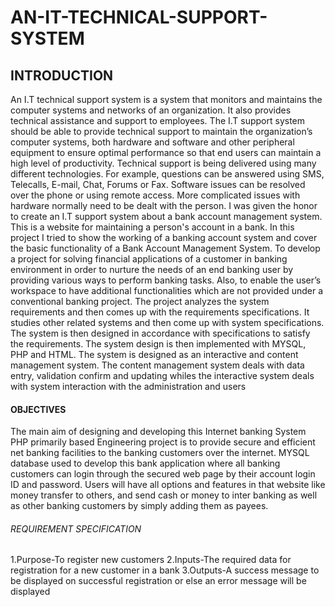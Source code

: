 # AN-IT-TECHNICAL-SUPPORT-SYSTEM

## INTRODUCTION
An I.T technical support system is a system that monitors and maintains the computer systems and 
networks of an organization. It also provides technical assistance and support to employees. The I.T 
support system should be able to provide technical support to maintain the organization’s computer
systems, both hardware and software and other peripheral equipment to ensure optimal performance 
so that end users can maintain a high level of productivity. Technical support is being delivered using 
many different technologies. For example, questions can be answered using SMS, Telecalls, E-mail, Chat, 
Forums or Fax. Software issues can be resolved over the phone or using remote access. More complicated 
issues with hardware normally need to be dealt with the person. I was given the honor to create an I.T 
support system about a bank account management system. This is a website for maintaining a person's 
account in a bank. In this project I tried to show the working of a banking account system and cover the 
basic functionality of a Bank Account Management System. To develop a project for solving financial 
applications of a customer in banking environment in order to nurture the needs of an end banking user 
by providing various ways to perform banking tasks. Also, to enable the user’s workspace to have 
additional functionalities which are not provided under a conventional banking project.
The project analyzes the system requirements and then comes up with the requirements specifications. It 
studies other related systems and then come up with system specifications. The system is then designed 
in accordance with specifications to satisfy the requirements. The system design is then implemented with 
MYSQL, PHP and HTML. The system is designed as an interactive and content management system. The 
content management system deals with data entry, validation confirm and updating whiles the interactive 
system deals with system interaction with the administration and users 

#### OBJECTIVES
The main aim of designing and developing this Internet banking System PHP primarily based Engineering 
project is to provide secure and efficient net banking facilities to the banking customers over the 
internet. MYSQL database used to develop this bank application where all banking customers can login 
through the secured web page by their account login ID and password. Users will have all options and 
features in that website like money transfer to others, and send cash or money to inter banking as well 
as other banking customers by simply adding them as payees.

###### REQUIREMENT SPECIFICATION
1.Purpose-To register new customers
2.Inputs-The required data for registration for a new customer in a bank
3.Outputs-A success message to be displayed on successful registration or else an error message will be displayed

